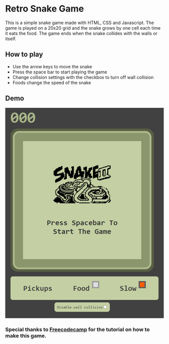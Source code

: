 # Retro Snake Game

This is a simple snake game made with HTML, CSS and Javascript. The game is played on a 20x20 grid and the snake grows by one cell each time it eats the food. The game ends when the snake collides with the walls or itself.

## How to play

- Use the arrow keys to move the snake
- Press the space bar to start playing the game
- Change collision settings with the checkbox to turn off wall collision
- Foods change the speed of the snake

## Demo

![Snake Game](/snake-preview.png)

### Special thanks to [Freecodecamp](https://www.youtube.com/channel/UC5DNytAJ6_FISueUfzZCVsw) for the tutorial on how to make this game.

```

```
